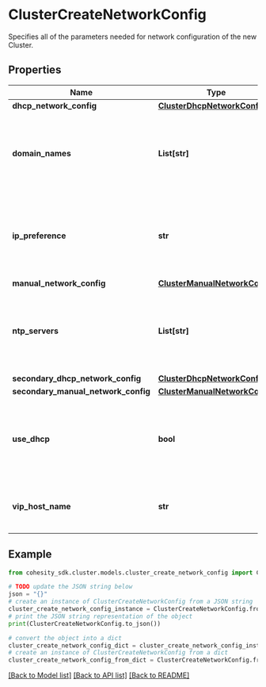# ClusterCreateNetworkConfig

Specifies all of the parameters needed for network configuration of the new Cluster.

## Properties

Name | Type | Description | Notes
------------ | ------------- | ------------- | -------------
**dhcp_network_config** | [**ClusterDhcpNetworkConfig**](ClusterDhcpNetworkConfig.md) |  | [optional] 
**domain_names** | **List[str]** | Specifies the list of Domain Names new cluster should be configured with. | 
**ip_preference** | **str** | Specifies IP preference of the cluster to be Ipv4/Ipv6. It is Ipv4 by default. | [optional] 
**manual_network_config** | [**ClusterManualNetworkConfig**](ClusterManualNetworkConfig.md) |  | [optional] 
**ntp_servers** | **List[str]** | Specifies the list of NTP Servers new cluster should be configured with. | 
**secondary_dhcp_network_config** | [**ClusterDhcpNetworkConfig**](ClusterDhcpNetworkConfig.md) |  | [optional] 
**secondary_manual_network_config** | [**ClusterManualNetworkConfig**](ClusterManualNetworkConfig.md) |  | [optional] 
**use_dhcp** | **bool** | Specifies whether or not to use DHCP to configure the network of the Cluster. | 
**vip_host_name** | **str** | Specifies the FQDN hostname of the cluster. | [optional] 

## Example

```python
from cohesity_sdk.cluster.models.cluster_create_network_config import ClusterCreateNetworkConfig

# TODO update the JSON string below
json = "{}"
# create an instance of ClusterCreateNetworkConfig from a JSON string
cluster_create_network_config_instance = ClusterCreateNetworkConfig.from_json(json)
# print the JSON string representation of the object
print(ClusterCreateNetworkConfig.to_json())

# convert the object into a dict
cluster_create_network_config_dict = cluster_create_network_config_instance.to_dict()
# create an instance of ClusterCreateNetworkConfig from a dict
cluster_create_network_config_from_dict = ClusterCreateNetworkConfig.from_dict(cluster_create_network_config_dict)
```
[[Back to Model list]](../README.md#documentation-for-models) [[Back to API list]](../README.md#documentation-for-api-endpoints) [[Back to README]](../README.md)


